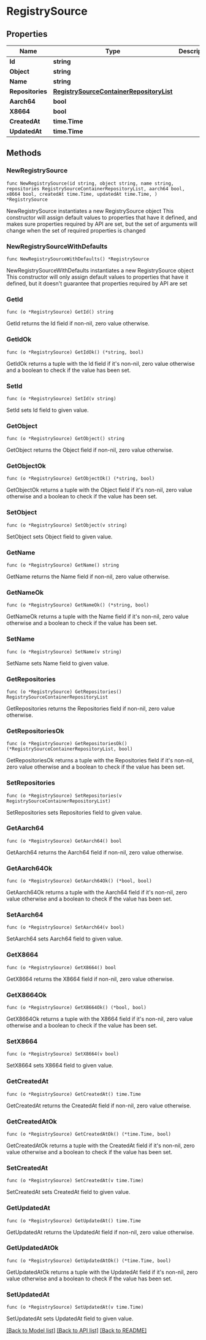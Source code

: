 # RegistrySource

## Properties

Name | Type | Description | Notes
------------ | ------------- | ------------- | -------------
**Id** | **string** |  | 
**Object** | **string** |  | 
**Name** | **string** |  | 
**Repositories** | [**RegistrySourceContainerRepositoryList**](RegistrySourceContainerRepositoryList.md) |  | 
**Aarch64** | **bool** |  | 
**X8664** | **bool** |  | 
**CreatedAt** | **time.Time** |  | 
**UpdatedAt** | **time.Time** |  | 

## Methods

### NewRegistrySource

`func NewRegistrySource(id string, object string, name string, repositories RegistrySourceContainerRepositoryList, aarch64 bool, x8664 bool, createdAt time.Time, updatedAt time.Time, ) *RegistrySource`

NewRegistrySource instantiates a new RegistrySource object
This constructor will assign default values to properties that have it defined,
and makes sure properties required by API are set, but the set of arguments
will change when the set of required properties is changed

### NewRegistrySourceWithDefaults

`func NewRegistrySourceWithDefaults() *RegistrySource`

NewRegistrySourceWithDefaults instantiates a new RegistrySource object
This constructor will only assign default values to properties that have it defined,
but it doesn't guarantee that properties required by API are set

### GetId

`func (o *RegistrySource) GetId() string`

GetId returns the Id field if non-nil, zero value otherwise.

### GetIdOk

`func (o *RegistrySource) GetIdOk() (*string, bool)`

GetIdOk returns a tuple with the Id field if it's non-nil, zero value otherwise
and a boolean to check if the value has been set.

### SetId

`func (o *RegistrySource) SetId(v string)`

SetId sets Id field to given value.


### GetObject

`func (o *RegistrySource) GetObject() string`

GetObject returns the Object field if non-nil, zero value otherwise.

### GetObjectOk

`func (o *RegistrySource) GetObjectOk() (*string, bool)`

GetObjectOk returns a tuple with the Object field if it's non-nil, zero value otherwise
and a boolean to check if the value has been set.

### SetObject

`func (o *RegistrySource) SetObject(v string)`

SetObject sets Object field to given value.


### GetName

`func (o *RegistrySource) GetName() string`

GetName returns the Name field if non-nil, zero value otherwise.

### GetNameOk

`func (o *RegistrySource) GetNameOk() (*string, bool)`

GetNameOk returns a tuple with the Name field if it's non-nil, zero value otherwise
and a boolean to check if the value has been set.

### SetName

`func (o *RegistrySource) SetName(v string)`

SetName sets Name field to given value.


### GetRepositories

`func (o *RegistrySource) GetRepositories() RegistrySourceContainerRepositoryList`

GetRepositories returns the Repositories field if non-nil, zero value otherwise.

### GetRepositoriesOk

`func (o *RegistrySource) GetRepositoriesOk() (*RegistrySourceContainerRepositoryList, bool)`

GetRepositoriesOk returns a tuple with the Repositories field if it's non-nil, zero value otherwise
and a boolean to check if the value has been set.

### SetRepositories

`func (o *RegistrySource) SetRepositories(v RegistrySourceContainerRepositoryList)`

SetRepositories sets Repositories field to given value.


### GetAarch64

`func (o *RegistrySource) GetAarch64() bool`

GetAarch64 returns the Aarch64 field if non-nil, zero value otherwise.

### GetAarch64Ok

`func (o *RegistrySource) GetAarch64Ok() (*bool, bool)`

GetAarch64Ok returns a tuple with the Aarch64 field if it's non-nil, zero value otherwise
and a boolean to check if the value has been set.

### SetAarch64

`func (o *RegistrySource) SetAarch64(v bool)`

SetAarch64 sets Aarch64 field to given value.


### GetX8664

`func (o *RegistrySource) GetX8664() bool`

GetX8664 returns the X8664 field if non-nil, zero value otherwise.

### GetX8664Ok

`func (o *RegistrySource) GetX8664Ok() (*bool, bool)`

GetX8664Ok returns a tuple with the X8664 field if it's non-nil, zero value otherwise
and a boolean to check if the value has been set.

### SetX8664

`func (o *RegistrySource) SetX8664(v bool)`

SetX8664 sets X8664 field to given value.


### GetCreatedAt

`func (o *RegistrySource) GetCreatedAt() time.Time`

GetCreatedAt returns the CreatedAt field if non-nil, zero value otherwise.

### GetCreatedAtOk

`func (o *RegistrySource) GetCreatedAtOk() (*time.Time, bool)`

GetCreatedAtOk returns a tuple with the CreatedAt field if it's non-nil, zero value otherwise
and a boolean to check if the value has been set.

### SetCreatedAt

`func (o *RegistrySource) SetCreatedAt(v time.Time)`

SetCreatedAt sets CreatedAt field to given value.


### GetUpdatedAt

`func (o *RegistrySource) GetUpdatedAt() time.Time`

GetUpdatedAt returns the UpdatedAt field if non-nil, zero value otherwise.

### GetUpdatedAtOk

`func (o *RegistrySource) GetUpdatedAtOk() (*time.Time, bool)`

GetUpdatedAtOk returns a tuple with the UpdatedAt field if it's non-nil, zero value otherwise
and a boolean to check if the value has been set.

### SetUpdatedAt

`func (o *RegistrySource) SetUpdatedAt(v time.Time)`

SetUpdatedAt sets UpdatedAt field to given value.



[[Back to Model list]](../README.md#documentation-for-models) [[Back to API list]](../README.md#documentation-for-api-endpoints) [[Back to README]](../README.md)


